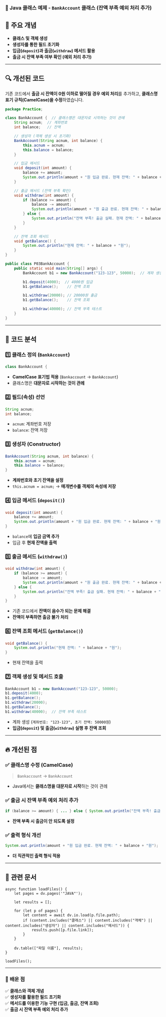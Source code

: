 ### 🏦 Java 클래스 예제 - `BankAccount` 클래스 (잔액 부족 예외 처리 추가)

## 📌 주요 개념

- **클래스 및 객체 생성**
- **생성자를 통한 필드 초기화**
- **입금(`deposit`)과 출금(`withdraw`) 메서드 활용**
- **출금 시 잔액 부족 여부 확인 (예외 처리 추가)**

---

## 🔍 개선된 코드

기존 코드에서 **출금 시 잔액이 0원 이하로 떨어질 경우 예외 처리**를 추가하고, **클래스명 표기 규칙(CamelCase)을 수정**하였습니다.

```java
package Practice;

class BankAccount {  // 클래스명은 대문자로 시작하는 것이 관례
    String acnum;  // 계좌번호
    int balance;   // 잔액

    // 생성자 (객체 생성 시 초기화)
    BankAccount(String acnum, int balance) {
        this.acnum = acnum;
        this.balance = balance;
    }

    // 입금 메서드
    void deposit(int amount) {
        balance += amount;
        System.out.println(amount + "원 입금 완료. 현재 잔액: " + balance + "원");
    }

    // 출금 메서드 (잔액 부족 확인)
    void withdraw(int amount) {
        if (balance >= amount) {
            balance -= amount;
            System.out.println(amount + "원 출금 완료. 현재 잔액: " + balance + "원");
        } else {
            System.out.println("잔액 부족! 출금 실패. 현재 잔액: " + balance + "원");
        }
    }

    // 잔액 조회 메서드
    void getBalance() {
        System.out.println("현재 잔액: " + balance + "원");
    }
}

public class P03BankAccount {
    public static void main(String[] args) {
        BankAccount b1 = new BankAccount("123-123", 50000);  // 계좌 생성

        b1.deposit(4000);  // 4000원 입금
        b1.getBalance();    // 잔액 조회

        b1.withdraw(20000); // 20000원 출금
        b1.getBalance();    // 잔액 조회

        b1.withdraw(40000); // 잔액 부족 테스트
    }
}
```

---

## 🔎 코드 분석

### 1️⃣ **클래스 정의 (`BankAccount`)**

```java
class BankAccount {
```

- **CamelCase 표기법 적용** (`Bankaccount` → `BankAccount`)
- 클래스명은 **대문자로 시작하는 것이 관례**

### 2️⃣ **필드(속성) 선언**

```java
String acnum;
int balance;
```

- `acnum`: 계좌번호 저장
- `balance`: 잔액 저장

### 3️⃣ **생성자 (Constructor)**

```java
BankAccount(String acnum, int balance) {
    this.acnum = acnum;
    this.balance = balance;
}
```

- **계좌번호와 초기 잔액을 설정**
- `this.acnum = acnum;` → **매개변수를 객체의 속성에 저장**

### 4️⃣ **입금 메서드 (`deposit()`)**

```java
void deposit(int amount) {
    balance += amount;
    System.out.println(amount + "원 입금 완료. 현재 잔액: " + balance + "원");
}
```

- `balance`에 **입금 금액 추가**
- 입금 후 **현재 잔액을 출력**

### 5️⃣ **출금 메서드 (`withdraw()`)**

```java
void withdraw(int amount) {
    if (balance >= amount) {
        balance -= amount;
        System.out.println(amount + "원 출금 완료. 현재 잔액: " + balance + "원");
    } else {
        System.out.println("잔액 부족! 출금 실패. 현재 잔액: " + balance + "원");
    }
}
```

- 기존 코드에서 **잔액이 음수가 되는 문제 해결**
- **잔액이 부족하면 출금 불가 처리**

### 6️⃣ **잔액 조회 메서드 (`getBalance()`)**

```java
void getBalance() {
    System.out.println("현재 잔액: " + balance + "원");
}
```

- 현재 잔액을 출력

### 7️⃣ **객체 생성 및 메서드 호출**

```java
BankAccount b1 = new BankAccount("123-123", 50000);
b1.deposit(4000);
b1.getBalance();
b1.withdraw(20000);
b1.getBalance();
b1.withdraw(40000);  // 잔액 부족 테스트
```

- 계좌 생성 (`계좌번호: "123-123", 초기 잔액: 50000원`)
- **입금(`deposit`) 및 출금(`withdraw`) 실행 후 잔액 조회**

---

## 🔥 개선된 점

### ✅ **클래스명 수정 (CamelCase)**

> `Bankaccount` → `BankAccount`

- Java에서는 **클래스명을 대문자로 시작**하는 것이 관례

### ✅ **출금 시 잔액 부족 예외 처리 추가**

```java
if (balance >= amount) { ... } else { System.out.println("잔액 부족! 출금 실패."); }
```

- **잔액 부족 시 출금이 안 되도록 설정**

### ✅ **출력 형식 개선**

```java
System.out.println(amount + "원 입금 완료. 현재 잔액: " + balance + "원");
```

- **더 직관적인 출력 형식 적용**

---

## 📌 관련 문서

```dataviewjs
async function loadFiles() {
    let pages = dv.pages('"JAVA"');  

    let results = [];

    for (let p of pages) {
        let content = await dv.io.load(p.file.path); 
        if (content.includes("클래스") || content.includes("객체") || content.includes("생성자") || content.includes("메서드")) {
            results.push([p.file.link]); 
        }
    }

    dv.table(["파일 이름"], results);
}

loadFiles();
```

---

### 🎯 **배운 점**

✅ **클래스와 객체 개념**  
✅ **생성자를 활용한 필드 초기화**  
✅ **메서드를 이용한 기능 구현 (입금, 출금, 잔액 조회)**  
✅ **출금 시 잔액 부족 예외 처리 추가**
